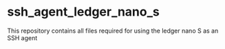 # ssh_agent_ledger_nano_s
This repository contains all files required for using the ledger nano S as an SSH agent
